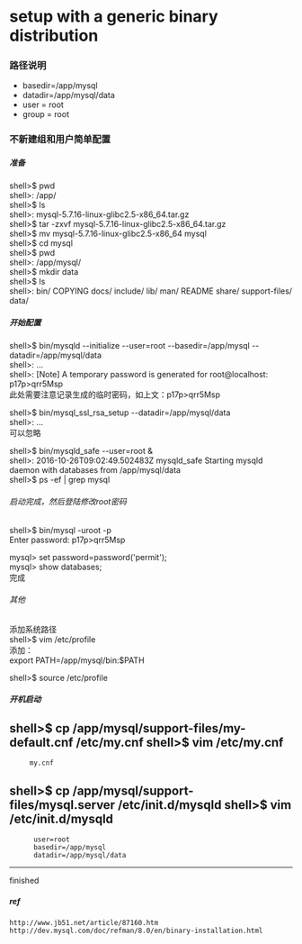 # setup with a generic binary distribution


### 路径说明
- basedir=/app/mysql
- datadir=/app/mysql/data
- user = root
- group = root


### 不新建组和用户简单配置 
  ##### 准备
  shell>$ pwd  
  shell>: /app/  
  shell>$ ls  
  shell>: mysql-5.7.16-linux-glibc2.5-x86_64.tar.gz  
  shell>$ tar -zxvf mysql-5.7.16-linux-glibc2.5-x86_64.tar.gz  
  shell>$ mv mysql-5.7.16-linux-glibc2.5-x86_64 mysql  
  shell>$ cd mysql  
  shell>$ pwd  
  shell>: /app/mysql/  
  shell>$ mkdir data  
  shell>$ ls  
  shell>: bin/  COPYING  docs/  include/  lib/  man/  README  share/  support-files/  data/  
  
  ##### 开始配置
  
  shell>$ bin/mysqld --initialize --user=root --basedir=/app/mysql --datadir=/app/mysql/data  
  shell>: ...  
  shell>: [Note] A temporary password is generated for root@localhost: p17p>qrr5Msp  
  此处需要注意记录生成的临时密码，如上文：p17p>qrr5Msp    
  
  shell>$ bin/mysql_ssl_rsa_setup  --datadir=/app/mysql/data  
  shell>: ...  
  可以忽略  
  
  shell>$ bin/mysqld_safe --user=root &  
  shell>: 2016-10-26T09:02:49.502483Z mysqld_safe Starting mysqld daemon with databases from /app/mysql/data  
  shell>$ ps -ef | grep mysql  
  
  ###### 启动完成，然后登陆修改root密码  
  
  shell>$ bin/mysql -uroot -p  
  Enter password: p17p>qrr5Msp  
  
  mysql> set password=password('permit');  
  mysql> show databases;  
  完成  
  
  ###### 其他 
  添加系统路径  
  shell>$ vim /etc/profile  
  添加：  
  export PATH=/app/mysql/bin:$PATH  
 
  shell>$ source /etc/profile  
  
  ##### 开机启动
  shell>$ cp /app/mysql/support-files/my-default.cnf /etc/my.cnf
  shell>$ vim /etc/my.cnf
  -------------------------------
         my.cnf
  
  shell>$ cp /app/mysql/support-files/mysql.server /etc/init.d/mysqld
  shell>$ vim /etc/init.d/mysqld
  --------------------------------
          user=root
          basedir=/app/mysql
          datadir=/app/mysql/data
  --------------------------------
  
  finished
  
  ##### ref
    http://www.jb51.net/article/87160.htm
    http://dev.mysql.com/doc/refman/8.0/en/binary-installation.html
  
  
    
